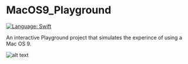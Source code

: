 # MacOS9_Playground
<a href="https://developer.apple.com/swift"><img src="https://img.shields.io/badge/swift-3.0-4BC51D.svg?style=flat" alt="Language: Swift" /></a>

An interactive Playground project that simulates the experince of using a Mac OS 9.

![alt text](https://photos-6.dropbox.com/t/2/AAD2HcmND9Bgdt-3GkVeVTQh2bn949ZV32kaVIrKbOuyVQ/12/32032237/png/32x32/3/1493640000/0/2/Screenshot%202017-05-01%2000.30.11.png/ENH2oRgY0rgFIAIoAg/CnSzMTL1pPlUIefEYxHzH4OGSdMdnCmv79LMYVkcG2I?dl=0&size=2048x1536&size_mode=3)
